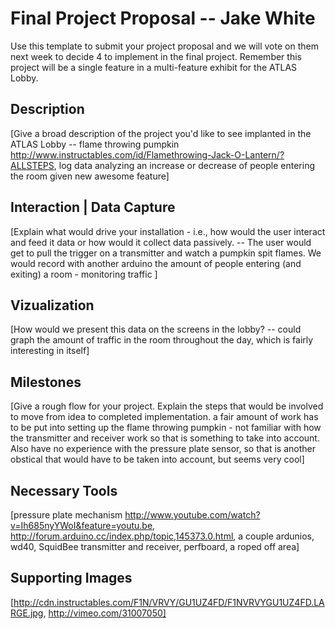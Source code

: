 # Final Project Proposal -- Jake White

Use this template to submit your project proposal and we will vote on them next week to decide 4 to implement in the final project.  Remember this project will be a single feature in a multi-feature exhibit for the ATLAS Lobby.

## Description
[Give a broad description of the project you'd like to see implanted in the ATLAS Lobby -- flame throwing pumpkin http://www.instructables.com/id/Flamethrowing-Jack-O-Lantern/?ALLSTEPS, log data analyzing an increase or decrease of people entering the room given new awesome feature]

## Interaction | Data Capture
[Explain what would drive your installation - i.e., how would the user interact and feed it data or how would it collect data passively. -- The user would get to pull the trigger on a transmitter and watch a pumpkin spit flames. We would record with another arduino the amount of people entering (and exiting) a room - monitoring traffic ]

## Vizualization
[How would we present this data on the screens in the lobby? -- could graph the amount of traffic in the room throughout the day, which is fairly interesting in itself]

## Milestones
[Give a rough flow for your project.  Explain the steps that would be involved to move from idea to completed implementation. a fair amount of work has to be put into setting up the flame throwing pumpkin - not familiar with how the transmitter and receiver work so that is something to take into account. Also have no experience with the pressure plate sensor, so that is another obstical that would have to be taken into account, but seems very cool]

## Necessary Tools
[pressure plate mechanism http://www.youtube.com/watch?v=Ih685nyYWoI&feature=youtu.be, http://forum.arduino.cc/index.php/topic,145373.0.html, a couple ardunios, wd40, SquidBee transmitter and receiver, perfboard, a roped off area]

## Supporting Images
[http://cdn.instructables.com/F1N/VRVY/GU1UZ4FD/F1NVRVYGU1UZ4FD.LARGE.jpg, http://vimeo.com/31007050]

